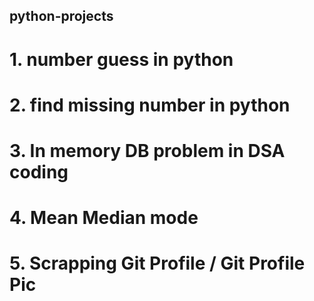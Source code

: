 ##  python-projects
# 1. number guess in python
# 2. find missing number in python
# 3. In memory DB problem in DSA coding
# 4. Mean Median mode
# 5. Scrapping Git Profile / Git Profile Pic